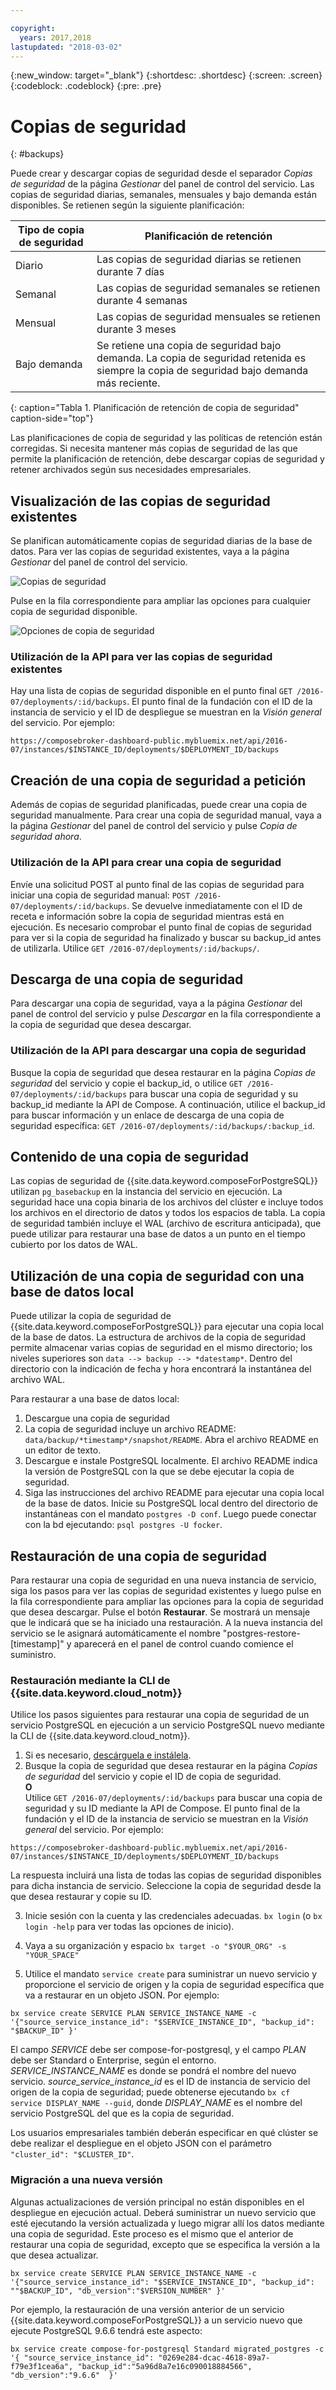 ```yaml
---

copyright:
  years: 2017,2018
lastupdated: "2018-03-02"
---
```


{:new_window: target="_blank"}
{:shortdesc: .shortdesc}
{:screen: .screen}
{:codeblock: .codeblock}
{:pre: .pre}

# Copias de seguridad
{: #backups}

Puede crear y descargar copias de seguridad desde el separador _Copias de seguridad_ de la página _Gestionar_ del panel de control del servicio. Las copias de seguridad diarias, semanales, mensuales y bajo demanda están disponibles. Se retienen según la siguiente planificación:

Tipo de copia de seguridad|Planificación de retención
----------|-----------
Diario|Las copias de seguridad diarias se retienen durante 7 días
Semanal|Las copias de seguridad semanales se retienen durante 4 semanas
Mensual|Las copias de seguridad mensuales se retienen durante 3 meses
Bajo demanda|Se retiene una copia de seguridad bajo demanda. La copia de seguridad retenida es siempre la copia de seguridad bajo demanda más reciente.
{: caption="Tabla 1. Planificación de retención de copia de seguridad" caption-side="top"}

Las planificaciones de copia de seguridad y las políticas de retención están corregidas. Si necesita mantener más copias de seguridad de las que permite la planificación de retención, debe descargar copias de seguridad y retener archivados según sus necesidades empresariales.

## Visualización de las copias de seguridad existentes

Se planifican automáticamente copias de seguridad diarias de la base de datos. Para ver las copias de seguridad existentes, vaya a la página *Gestionar* del panel de control del servicio. 

  ![Copias de seguridad](./images/postgres-backups-show.png "Una lista de copias de seguridad del panel de control del servicio")

Pulse en la fila correspondiente para ampliar las opciones para cualquier copia de seguridad disponible.

  ![Opciones de copia de seguridad](./images/postgres-backups-options.png "Opciones de una copia de seguridad.") 

### Utilización de la API para ver las copias de seguridad existentes

Hay una lista de copias de seguridad disponible en el punto final `GET /2016-07/deployments/:id/backups`. El punto final de la fundación con el ID de la instancia de servicio y el ID de despliegue se muestran en la _Visión general_ del servicio. Por ejemplo: 
``` 
https://composebroker-dashboard-public.mybluemix.net/api/2016-07/instances/$INSTANCE_ID/deployments/$DEPLOYMENT_ID/backups
```  

## Creación de una copia de seguridad a petición

Además de copias de seguridad planificadas, puede crear una copia de seguridad manualmente. Para crear una copia de seguridad manual, vaya a la página *Gestionar* del panel de control del servicio y pulse *Copia de seguridad ahora*.

### Utilización de la API para crear una copia de seguridad

Envíe una solicitud POST al punto final de las copias de seguridad para iniciar una copia de seguridad manual: `POST /2016-07/deployments/:id/backups`. Se devuelve inmediatamente con el ID de receta e información sobre la copia de seguridad mientras está en ejecución. Es necesario comprobar el punto final de copias de seguridad para ver si la copia de seguridad ha finalizado y buscar su backup_id antes de utilizarla. Utilice `GET /2016-07/deployments/:id/backups/`.

## Descarga de una copia de seguridad

Para descargar una copia de seguridad, vaya a la página *Gestionar* del panel de control del servicio y pulse *Descargar* en la fila correspondiente a la copia de seguridad que desea descargar.

### Utilización de la API para descargar una copia de seguridad

Busque la copia de seguridad que desea restaurar en la página _Copias de seguridad_ del servicio y copie el backup_id, o utilice `GET /2016-07/deployments/:id/backups` para buscar una copia de seguridad y su backup_id mediante la API de Compose. A continuación, utilice el backup_id para buscar información y un enlace de descarga de una copia de seguridad específica: `GET /2016-07/deployments/:id/backups/:backup_id`.

## Contenido de una copia de seguridad

Las copias de seguridad de {{site.data.keyword.composeForPostgreSQL}} utilizan `pg_basebackup` en la instancia del servicio en ejecución. La seguridad hace una copia binaria de los archivos del clúster e incluye todos los archivos en el directorio de datos y todos los espacios de tabla. La copia de seguridad también incluye el WAL (archivo de escritura anticipada), que puede utilizar para restaurar una base de datos a un punto en el tiempo cubierto por los datos de WAL.

## Utilización de una copia de seguridad con una base de datos local

Puede utilizar la copia de seguridad de {{site.data.keyword.composeForPostgreSQL}} para ejecutar una copia local de la base de datos. La estructura de archivos de la copia de seguridad permite almacenar varias copias de seguridad en el mismo directorio; los niveles superiores son `data --> backup --> *datestamp*`. Dentro del directorio con la indicación de fecha y hora encontrará la instantánea del archivo WAL.

Para restaurar a una base de datos local:

1. Descargue una copia de seguridad
2. La copia de seguridad incluye un archivo README: `data/backup/*timestamp*/snapshot/README`. Abra el archivo README en un editor de texto.
3. Descargue e instale PostgreSQL localmente. El archivo README indica la versión de PostgreSQL con la que se debe ejecutar la copia de seguridad.
4. Siga las instrucciones del archivo README para ejecutar una copia local de la base de datos. Inicie su PostgreSQL local dentro del directorio de instantáneas con el mandato `postgres -D conf`. Luego puede conectar con la bd ejecutando: `psql postgres -U focker`.

## Restauración de una copia de seguridad

Para restaurar una copia de seguridad en una nueva instancia de servicio, siga los pasos para ver las copias de seguridad existentes y luego pulse en la fila correspondiente para ampliar las opciones para la copia de seguridad que desea descargar. Pulse el botón **Restaurar**. Se mostrará un mensaje que le indicará que se ha iniciado una restauración. A la nueva instancia del servicio se le asignará automáticamente el nombre "postgres-restore-[timestamp]" y aparecerá en el panel de control cuando comience el suministro.

### Restauración mediante la CLI de {{site.data.keyword.cloud_notm}}

Utilice los pasos siguientes para restaurar una copia de seguridad de un servicio PostgreSQL en ejecución a un servicio PostgreSQL nuevo mediante la CLI de {{site.data.keyword.cloud_notm}}. 
1. Si es necesario, [descárguela e instálela](https://console.bluemix.net/docs/cli/index.html#overview). 
2. Busque la copia de seguridad que desea restaurar en la página _Copias de seguridad_ del servicio y copie el ID de copia de seguridad.  
  **O**  
  Utilice `GET /2016-07/deployments/:id/backups` para buscar una copia de seguridad y su ID mediante la API de Compose. El punto final de la fundación y el ID de la instancia de servicio se muestran en la _Visión general_ del servicio. Por ejemplo: 
  ``` 
  https://composebroker-dashboard-public.mybluemix.net/api/2016-07/instances/$INSTANCE_ID/deployments/$DEPLOYMENT_ID/backups
  ```  
  La respuesta incluirá una lista de todas las copias de seguridad disponibles para dicha instancia de servicio. Seleccione la copia de seguridad desde la que desea restaurar y copie su ID.

3. Inicie sesión con la cuenta y las credenciales adecuadas. `bx login` (o `bx login -help` para ver todas las opciones de inicio).

4. Vaya a su organización y espacio `bx target -o "$YOUR_ORG" -s "YOUR_SPACE"`

5. Utilice el mandato `service create` para suministrar un nuevo servicio y proporcione el servicio de origen y la copia de seguridad específica que va a restaurar en un objeto JSON. Por ejemplo:
``` 
bx service create SERVICE PLAN SERVICE_INSTANCE_NAME -c '{"source_service_instance_id": "$SERVICE_INSTANCE_ID", "backup_id": "$BACKUP_ID" }'
```
  El campo _SERVICE_ debe ser compose-for-postgresql, y el campo _PLAN_ debe ser Standard o Enterprise, según el entorno. _SERVICE\_INSTANCE\_NAME_ es donde se pondrá el nombre del nuevo servicio. _source\_service\_instance\_id_ es el ID de instancia de servicio del origen de la copia de seguridad; puede obtenerse ejecutando `bx cf service DISPLAY_NAME --guid`, donde _DISPLAY\_NAME_ es el nombre del servicio PostgreSQL del que es la copia de seguridad. 
  
  Los usuarios empresariales también deberán especificar en qué clúster se debe realizar el despliegue en el objeto JSON con el parámetro `"cluster_id": "$CLUSTER_ID"`.
  
### Migración a una nueva versión

Algunas actualizaciones de versión principal no están disponibles en el despliegue en ejecución actual. Deberá suministrar un nuevo servicio que esté ejecutando la versión actualizada y luego migrar allí los datos mediante una copia de seguridad. Este proceso es el mismo que el anterior de restaurar una copia de seguridad, excepto que se especifica la versión a la que desea actualizar.

``` 
bx service create SERVICE PLAN SERVICE_INSTANCE_NAME -c '{"source_service_instance_id": "$SERVICE_INSTANCE_ID", "backup_id": ""$BACKUP_ID", "db_version":"$VERSION_NUMBER" }'
```

Por ejemplo, la restauración de una versión anterior de un servicio {{site.data.keyword.composeForPostgreSQL}} a un servicio nuevo que ejecute PostgreSQL 9.6.6 tendrá este aspecto:
```
bx service create compose-for-postgresql Standard migrated_postgres -c '{ "source_service_instance_id": "0269e284-dcac-4618-89a7-f79e3f1cea6a", "backup_id":"5a96d8a7e16c090018884566", "db_version":"9.6.6"  }'
